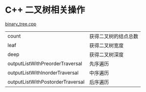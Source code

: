 # C++ 二叉树相关操作
<a href="https://github.com/linconz/study_cpp/blob/master/binary_tree/binary_tree.cpp">binary_tree.cpp</a>
<table>
    <tbody>
        <tr>
            <td>count</td>
            <td>获得二叉树的结点总数</td>
        </tr>
        <tr>
            <td>leaf</td>
            <td>获得二叉树宽度</td>
        </tr>
        <tr>
            <td>deep</td>
            <td>获得二叉树深度</td>
        </tr>
        <tr>
            <td>outputListWithPreorderTraversal</td>
            <td>先序遍历</td>
        </tr>
        <tr>
            <td>outputListWithInorderTraversal</td>
            <td>中序遍历</td>
        </tr>
        <tr>
            <td>outputListWithPostorderTraversal</td>
            <td>后序遍历</td>
        </tr>
    </tbody>
</table>
